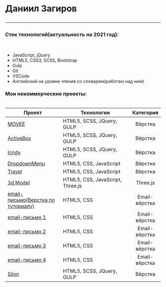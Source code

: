 
<h1> Даниил Загиров
<hr>
 <h3>Стек технологий(актуальность на 2021 год):</h3>
 <br>
 <ul>
  <li>JavaScript, jQuery</li>
  <li>HTML5, CSS3, SCSS, Bootstrap</li>
  <li>Gulp</li>
  <li>Git</li>
  <li>VSCode</li>
  <li>Английский на уровне чтения со словарем(работаю над ним)</li>
 </ul>
<h3> Мои некоммерческие проекты:
<br>
<br>
<div>

<table width="100%" id="user-content-mytable">
<thead>
<tr>
<th width="40%">Проект</th>
<th width="60%">Технологии</th>
<th>Категория</th>
</tr>
</thead>
<tbody>
<tr>
<td><a href="https://illuminator1337.github.io/Movee/">MOVEE</a></td>
<td>HTML5, SCSS, JQuery, GULP</td>
<td align="center">Вёрстка</td>
</tr>
<tr>
<td><a href="https://illuminator1337.github.io/ActiveBox/">ActiveBox</a></td>
<td>HTML5, SCSS, JQuery, GULP</td>
<td align="center">Вёрстка</td>
</tr>
<tr>
<td><a href="https://illuminator1337.github.io/Icndy/">Icndy</a></td>
<td>HTML5, SCSS, JQuery, GULP</td>
<td align="center">Вёрстка</td>
</tr>
<tr>
<td><a href="https://illuminator1337.github.io/DropdownMenu/">DropdownMenu</a></td>
<td>HTML5, CSS, JavaScript</td>
<td align="center">Вёрстка</td>
</tr>
<tr>
<td><a href="https://illuminator1337.github.io/Travel/">Travel</a></td>
<td>HTML5, CSS, JavaScript</td>
<td align="center">Вёрстка</td>
</tr>
<tr>
<td><a href="https://illuminator1337.github.io/car3d/">3d Model</a></td>
<td>HTML5, CSS, JavaScript, Three.js</td>
<td align="center">Three.js</td>
</tr>
<tr>
<td><a href="https://illuminator1337.github.io/email-tutorial/">email-письмо(Верстка по туториалу)</a></td>
<td>HTML5, CSS</td>
<td align="center">Email-вёрстка</td>
</tr>
<tr>
<td><a href="https://illuminator1337.github.io/email-build/">email-письмо 1</a></td>
<td>HTML5, CSS</td>
<td align="center">Email-вёрстка</td>
</tr>
<tr>
<td><a href="https://illuminator1337.github.io/email-build-two/">email-письмо 2</a></td>
<td>HTML5, CSS</td>
<td align="center">Email-вёрстка</td>
</tr>
<tr>
<td><a href="https://illuminator1337.github.io/email-build-three/">email-письмо 3</a></td>
<td>HTML5, CSS</td>
<td align="center">Email-вёрстка</td>
</tr>
<tr>
<td><a href="https://illuminator1337.github.io/email-four/">email-письмо 4</a></td>
<td>HTML5, CSS</td>
<td align="center">Email-вёрстка</td>
</tr>
<tr>
<td><a href="https://illuminator1337.github.io/Silon/#">Silon</a></td>
<td>HTML5, SCSS, JQuery, GULP</td>
<td align="center">Вёрстка</td>
</tr>
</tbody>
</table>

</div>
